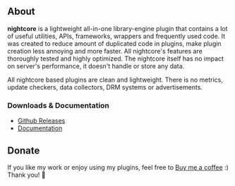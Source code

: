## About
**nightcore** is a lightweight all-in-one library-engine plugin that contains a lot of useful utilities, APIs, frameworks, wrappers and frequently used code. It was created to reduce amount of duplicated code in plugins, make plugin creation less annoying and more faster. All nightcore's features are thoroughly tested and highly optimized. The nightcore itself has no impact on server's performance, it doesn't handle or store any data.

All nightcore based plugins are clean and lightweight. There is no metrics, update checkers, data collectors, DRM systems or advertisements.

### Downloads & Documentation
- [Github Releases](https://github.com/nulli0n/nightcore-spigot/releases)
- [Documentation](http://nightexpressdev.com/nightcore/)

## Donate
If you like my work or enjoy using my plugins, feel free to [Buy me a coffee](https://ko-fi.com/nightexpress) :) Thank you! 🧡
